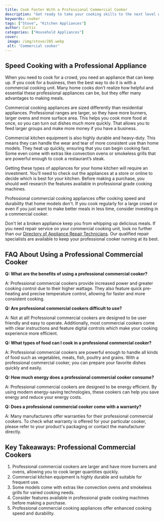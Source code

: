 ```yaml
---
title: Cook Faster With a Professional Commercial Cooker
description: "Get ready to take your cooking skills to the next level with this guide on how to use a professional commercial cooker Discover the exciting new way to cook faster and more efficiently"
keywords: cooker
tags: ["Stove", "Kitchen Appliances"]
author: Curtis
categories: ["Household Appliances"]
cover: 
 image: /img/stove/285.webp
 alt: 'Commercial cooker'
---
```

## Speed Cooking with a Professional Appliance

When you need to cook for a crowd, you need an appliance that can keep up. If you cook for a business, then the best way to do it is with a commercial cooking unit. Many home cooks don’t realize how helpful and essential these professional appliances can be, but they offer many advantages to making meals. 

Commercial cooking appliances are sized differently than residential appliances. Professional ranges are larger, so they have more burners, larger ovens and more surface area. This helps you cook more food at once, so you can turn out dishes much more quickly. That allows you to feed larger groups and make more money if you have a business. 

Commercial kitchen equipment is also highly durable and heavy-duty. This means they can handle the wear and tear of more consistent use than home models. They heat up quickly, ensuring that you can begin cooking fast. Some even come with extras like convection ovens or smokeless grills that are powerful enough to cook a restaurant’s steak. 

Getting these types of appliances for your home kitchen will require an investment. You’ll need to check out the appliances at a store or online to decide which is best for your kitchen. Before making a purchase, you should well research the features available in professional grade cooking machines. 

Professional commercial cooking appliances offer cooking speed and durability that home models don't. If you cook regularly for a large crowd or even if you just want to make better meals in less time, consider investing in a commercial cooker.

Don't let a broken appliance keep you from whipping up delicious meals. If you need repair service on your commercial cooking unit, look no further than our [Directory of Appliance Repair Technicians](./pages/appliance-repair-technicians). Our qualified repair specialists are available to keep your professional cooker running at its best.

## FAQ About Using a Professional Commercial Cooker

**Q: What are the benefits of using a professional commercial cooker?** 

A: Professional commercial cookers provide increased power and greater cooking control due to their higher wattage. They also feature quick pre-heating and precise temperature control, allowing for faster and more consistent cooking.

**Q: Are professional commercial cookers difficult to use?** 

A: Not at all! Professional commercial cookers are designed to be user friendly and easy to operate. Additionally, most commercial cookers come with clear instructions and feature digital controls which make your cooking experience more efficient.

**Q: What types of food can I cook in a professional commercial cooker?** 

A: Professional commercial cookers are powerful enough to handle all kinds of food such as vegetables, meats, fish, poultry and grains. With a professional commercial cooker, you can prepare your favorite dishes quickly and easily.

**Q: How much energy does a professional commercial cooker consume?** 

A: Professional commercial cookers are designed to be energy efficient. By using modern energy-saving technologies, these cookers can help you save energy and reduce your energy costs.

**Q: Does a professional commercial cooker come with a warranty?** 

A: Many manufacturers offer warranties for their professional commercial cookers. To check what warranty is offered for your particular cooker, please refer to your product's packaging or contact the manufacturer directly.

## Key Takeaways: Professional Commercial Cookers
1. Professional commercial cookers are larger and have more burners and ovens, allowing you to cook larger quantities quickly. 
2. Commercial kitchen equipment is highly durable and suitable for frequent use. 
3. Some models come with extras like convection ovens and smokeless grills for varied cooking needs. 
4. Consider features available in professional grade cooking machines before making a purchase. 
5. Professional commercial cooking appliances offer enhanced cooking speed and durability.
